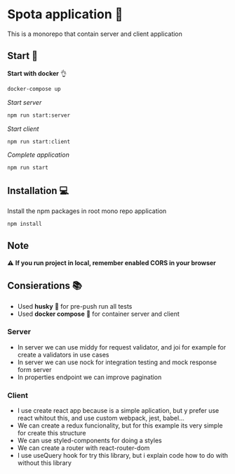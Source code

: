 # Spota application :cowboy_hat_face:

This is a monorepo that contain server and client application

## Start :rocket:

**Start with docker** :ok_hand:

``` bash
docker-compose up
```

*Start server*

``` bash
npm run start:server
```

*Start client*

``` bash
npm run start:client
```

*Complete application*

``` bash
npm run start
```

## Installation :computer:

Install the npm packages in root mono repo application

``` bash
npm install
```

## Note

:warning: **If you run project in local, remember enabled CORS in your browser**

## Consierations :books:

- Used **husky** :wolf:  for pre-push run all tests
- Used **docker compose** :whale:  for container server and client

### **Server**

- In server we can use middy for request validator, and joi for example for create a validators in use cases
- In server we can use nock for integration testing and mock response form server
- In properties endpoint we can improve pagination

### **Client**

- I use create react app because is a simple aplication, but y prefer use react whitout this, and use custom webpack, jest, babel...
- We can create a redux funcionality, but for this example its very simple for create this structure
- We can use styled-components for doing a styles
- We can create a router with react-router-dom
- I use useQuery hook for try this library, but i explain code how to do with without this library